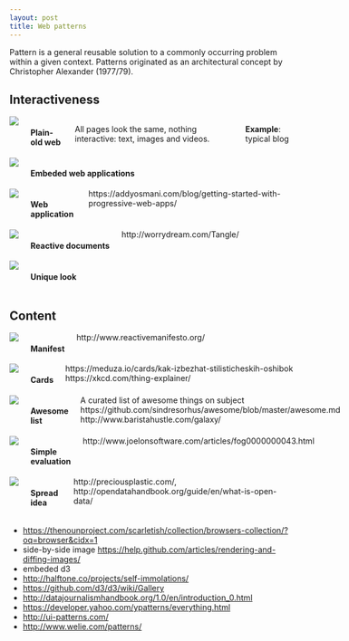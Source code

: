 ```yaml
---
layout: post
title: Web patterns
---
```


Pattern is a general reusable solution to a commonly occurring problem within a given context. Patterns originated as an architectural concept by Christopher Alexander (1977/79).


## Interactiveness

<div class="row">
  <div class="columns medium-3 large-3">
    <img src="http://placehold.it/200x200">
    <h4>Plain-old web</h4>
    <p>All pages look the same, nothing interactive: text, images and videos.</p>
    <p><b>Example</b>: typical blog</p>
  </div>
  <div class="columns medium-3 large-3">
    <img src="http://placehold.it/200x200">
    <h4>Embeded web applications</h4>
  </div>
  <div class="columns medium-3 large-3">
    <img src="http://placehold.it/200x200">
    <h4>Web application</h4>
    https://addyosmani.com/blog/getting-started-with-progressive-web-apps/
  </div>
  <div class="columns medium-3 large-3">
    <img src="http://placehold.it/200x200">
    <h4>Reactive documents</h4>
    http://worrydream.com/Tangle/
  </div>
</div>
<div class="row">
  <div class="columns medium-3 large-3">
    <img src="http://placehold.it/200x200">
    <h4>Unique look</h4>
  </div>
</div>

## Content

<div class="row">
  <div class="columns medium-3 large-3">
    <img src="http://placehold.it/200x200">
    <h4>Manifest</h4>
    http://www.reactivemanifesto.org/
  </div>
  <div class="columns medium-3 large-3">
    <img src="http://placehold.it/200x200">
    <h4>Cards</h4>
    https://meduza.io/cards/kak-izbezhat-stilisticheskih-oshibok
    https://xkcd.com/thing-explainer/
  </div>
  <div class="columns medium-3 large-3">
    <img src="http://placehold.it/200x200">
    <h4>Awesome list</h4>
    A curated list of awesome things on subject
    https://github.com/sindresorhus/awesome/blob/master/awesome.md
    http://www.baristahustle.com/galaxy/
  </div>
  <div class="columns medium-3 large-3">
    <img src="http://placehold.it/200x200">
    <h4>Simple evaluation</h4>
    http://www.joelonsoftware.com/articles/fog0000000043.html
  </div>
</div>
<div class="row">
  <div class="columns medium-3 large-3">
    <img src="http://placehold.it/200x200">
    <h4>Spread idea</h4>
    http://preciousplastic.com/, http://opendatahandbook.org/guide/en/what-is-open-data/
  </div>
</div>

- https://thenounproject.com/scarletish/collection/browsers-collection/?oq=browser&cidx=1
- side-by-side image https://help.github.com/articles/rendering-and-diffing-images/
- embeded d3
- http://halftone.co/projects/self-immolations/
- https://github.com/d3/d3/wiki/Gallery
- http://datajournalismhandbook.org/1.0/en/introduction_0.html
- https://developer.yahoo.com/ypatterns/everything.html
- http://ui-patterns.com/
- http://www.welie.com/patterns/
